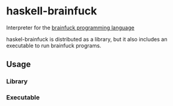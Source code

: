 # haskell-brainfuck

Interpreter for the
[brainfuck programming language](http://www.muppetlabs.com/~breadbox/bf/)

haskel-brainfuck is distributed as a library, but it also includes an executable
to run brainfuck programs.

## Usage
### Library
### Executable

